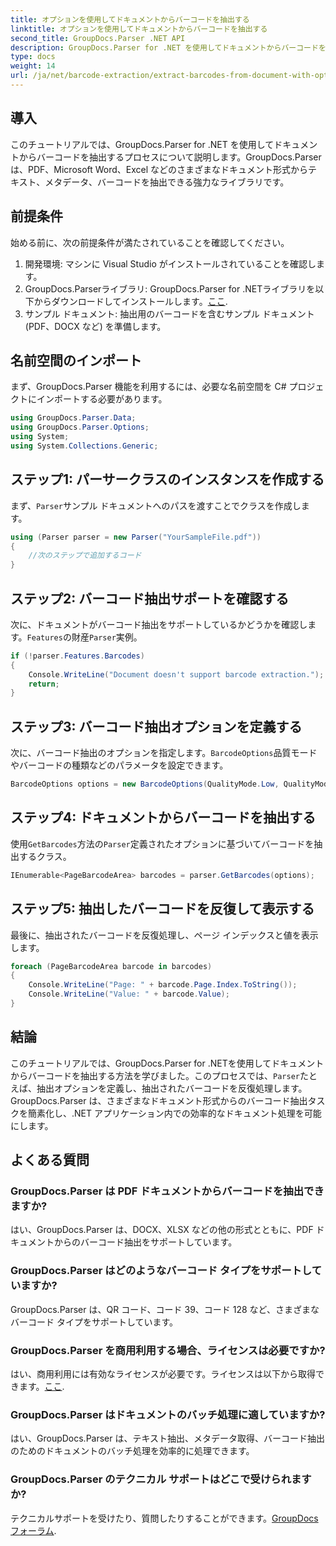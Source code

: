 ```yaml
---
title: オプションを使用してドキュメントからバーコードを抽出する
linktitle: オプションを使用してドキュメントからバーコードを抽出する
second_title: GroupDocs.Parser .NET API
description: GroupDocs.Parser for .NET を使用してドキュメントからバーコードを抽出する方法を学びます。コード例と FAQ を含む包括的なチュートリアル。
type: docs
weight: 14
url: /ja/net/barcode-extraction/extract-barcodes-from-document-with-options/
---
```

## 導入
このチュートリアルでは、GroupDocs.Parser for .NET を使用してドキュメントからバーコードを抽出するプロセスについて説明します。GroupDocs.Parser は、PDF、Microsoft Word、Excel などのさまざまなドキュメント形式からテキスト、メタデータ、バーコードを抽出できる強力なライブラリです。
## 前提条件
始める前に、次の前提条件が満たされていることを確認してください。
1. 開発環境: マシンに Visual Studio がインストールされていることを確認します。
2.  GroupDocs.Parserライブラリ: GroupDocs.Parser for .NETライブラリを以下からダウンロードしてインストールします。[ここ](https://releases.groupdocs.com/parser/net/).
3. サンプル ドキュメント: 抽出用のバーコードを含むサンプル ドキュメント (PDF、DOCX など) を準備します。

## 名前空間のインポート
まず、GroupDocs.Parser 機能を利用するには、必要な名前空間を C# プロジェクトにインポートする必要があります。
```csharp
using GroupDocs.Parser.Data;
using GroupDocs.Parser.Options;
using System;
using System.Collections.Generic;
```
## ステップ1: パーサークラスのインスタンスを作成する
まず、`Parser`サンプル ドキュメントへのパスを渡すことでクラスを作成します。
```csharp
using (Parser parser = new Parser("YourSampleFile.pdf"))
{
    //次のステップで追加するコード
}
```
## ステップ2: バーコード抽出サポートを確認する
次に、ドキュメントがバーコード抽出をサポートしているかどうかを確認します。`Features`の財産`Parser`実例。
```csharp
if (!parser.Features.Barcodes)
{
    Console.WriteLine("Document doesn't support barcode extraction.");
    return;
}
```
## ステップ3: バーコード抽出オプションを定義する
次に、バーコード抽出のオプションを指定します。`BarcodeOptions`品質モードやバーコードの種類などのパラメータを設定できます。
```csharp
BarcodeOptions options = new BarcodeOptions(QualityMode.Low, QualityMode.Low, "QR");
```
## ステップ4: ドキュメントからバーコードを抽出する
使用`GetBarcodes`方法の`Parser`定義されたオプションに基づいてバーコードを抽出するクラス。
```csharp
IEnumerable<PageBarcodeArea> barcodes = parser.GetBarcodes(options);
```
## ステップ5: 抽出したバーコードを反復して表示する
最後に、抽出されたバーコードを反復処理し、ページ インデックスと値を表示します。
```csharp
foreach (PageBarcodeArea barcode in barcodes)
{
    Console.WriteLine("Page: " + barcode.Page.Index.ToString());
    Console.WriteLine("Value: " + barcode.Value);
}
```

## 結論
このチュートリアルでは、GroupDocs.Parser for .NETを使用してドキュメントからバーコードを抽出する方法を学びました。このプロセスでは、`Parser`たとえば、抽出オプションを定義し、抽出されたバーコードを反復処理します。GroupDocs.Parser は、さまざまなドキュメント形式からのバーコード抽出タスクを簡素化し、.NET アプリケーション内での効率的なドキュメント処理を可能にします。

## よくある質問
### GroupDocs.Parser は PDF ドキュメントからバーコードを抽出できますか?
はい、GroupDocs.Parser は、DOCX、XLSX などの他の形式とともに、PDF ドキュメントからのバーコード抽出をサポートしています。
### GroupDocs.Parser はどのようなバーコード タイプをサポートしていますか?
GroupDocs.Parser は、QR コード、コード 39、コード 128 など、さまざまなバーコード タイプをサポートしています。
### GroupDocs.Parser を商用利用する場合、ライセンスは必要ですか?
はい、商用利用には有効なライセンスが必要です。ライセンスは以下から取得できます。[ここ](https://purchase.groupdocs.com/buy).
### GroupDocs.Parser はドキュメントのバッチ処理に適していますか?
はい、GroupDocs.Parser は、テキスト抽出、メタデータ取得、バーコード抽出のためのドキュメントのバッチ処理を効率的に処理できます。
### GroupDocs.Parser のテクニカル サポートはどこで受けられますか?
テクニカルサポートを受けたり、質問したりすることができます。[GroupDocs フォーラム](https://forum.groupdocs.com/c/parser/17).